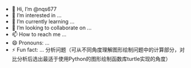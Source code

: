 - 👋 Hi, I’m @nqs677
- 👀 I’m interested in ...
- 🌱 I’m currently learning ...
- 💞️ I’m looking to collaborate on ...
- 📫 How to reach me ...
- 😄 Pronouns: ...
- ⚡ Fun fact: ...
分析问题（可从不同角度理解图形绘制问题中的计算部分，对比分析后选出最适于使用Python的图形绘制函数库turtle实现的角度）

<!---
nqs677/nqs677 is a ✨ special ✨ repository because its `README.md` (this file) appears on your GitHub profile.
You can click the Preview link to take a look at your changes.
--->
